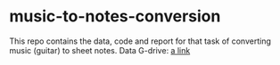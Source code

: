 # music-to-notes-conversion
This repo contains the data, code and report for that task of converting music (guitar) to sheet notes. 
Data G-drive: [a link](https://drive.google.com/open?id=1trXVVdIGz5fxk3F8Wc8l5zCf2KHXn4Ff)
